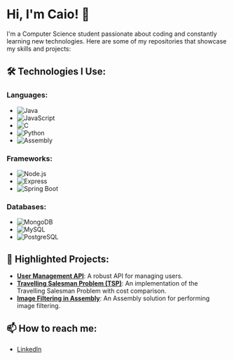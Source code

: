 # Hi, I'm Caio! 👋

I'm a Computer Science student passionate about coding and constantly learning new technologies. Here are some of my repositories that showcase my skills and projects:

## 🛠️ Technologies I Use:

### Languages:
- ![Java](https://img.shields.io/badge/Java-007396?style=flat&logo=java&logoColor=white)
- ![JavaScript](https://img.shields.io/badge/JavaScript-FFD700?style=flat&logo=javascript&logoColor=black)
- ![C](https://img.shields.io/badge/C-A8B9CC?style=flat&logo=c&logoColor=white)
- ![Python](https://img.shields.io/badge/Python-3776AB?style=flat&logo=python&logoColor=white)
- ![Assembly](https://img.shields.io/badge/Assembly-000000?style=flat&logo=linux&logoColor=white)

### Frameworks:
- ![Node.js](https://img.shields.io/badge/Node.js-339933?style=flat&logo=node.js&logoColor=white)
- ![Express](https://img.shields.io/badge/Express-000000?style=flat&logo=express&logoColor=white)
- ![Spring Boot](https://img.shields.io/badge/Spring%20Boot-6DB33F?style=flat&logo=springboot&logoColor=white)

### Databases:
- ![MongoDB](https://img.shields.io/badge/MongoDB-47A248?style=flat&logo=mongodb&logoColor=white)
- ![MySQL](https://img.shields.io/badge/MySQL-4479A1?style=flat&logo=mysql&logoColor=white)
- ![PostgreSQL](https://img.shields.io/badge/PostgreSQL-4169E1?style=flat&logo=postgresql&logoColor=white)

## 🚀 Highlighted Projects:
- [**User Management API**](https://github.com/cocaioo/api-users): A robust API for managing users.
- [**Travelling Salesman Problem (TSP)**](https://github.com/cocaioo/pcv-simetrico): An implementation of the Travelling Salesman Problem with cost comparison.
- [**Image Filtering in Assembly**](https://github.com/cocaioo/filtragem-de-imagem): An Assembly solution for performing image filtering.

## 📫 How to reach me:
- [LinkedIn](https://www.linkedin.com/in/cocaioo/)
